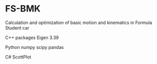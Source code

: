 # FS-BMK
Calculation and optimization of basic motion and kinematics in Formula Student car

C++ packages
Eigen 3.39

Python
numpy
scipy
pandas

C#
ScottPlot

